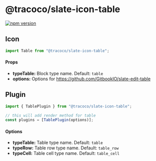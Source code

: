 # @tracoco/slate-icon-table

[![npm version](https://badge.fury.io/js/%40canner%2Fslate-icon-table.svg)](https://badge.fury.io/js/%40canner%2Fslate-icon-table)

## Icon

```js
import Table from "@tracoco/slate-icon-table";
```

#### Props

- **typeTable:** Block type name. Default: `table`
- **options:** Options for https://github.com/GitbookIO/slate-edit-table

## Plugin

```js
import { TablePlugin } from "@tracoco/slate-icon-table";

// this will add render method for table
const plugins = [TablePlugin(options)];
```

#### Options

- **typeTable:** Table type name. Default: `table`
- **typeRow:** Table row type name. Default: `table_row`
- **typeCell:** Table cell type name. Default:
  `table_cell`

